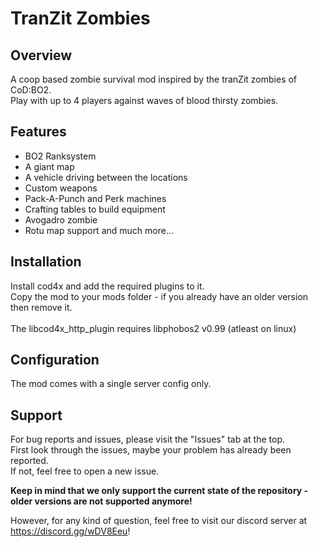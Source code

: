 # TranZit Zombies

## Overview

A coop based zombie survival mod inspired by the tranZit zombies of CoD:BO2.<br/>
Play with up to 4 players against waves of blood thirsty zombies.<br/>

## Features
- BO2 Ranksystem
- A giant map
- A vehicle driving between the locations
- Custom weapons
- Pack-A-Punch and Perk machines
- Crafting tables to build equipment
- Avogadro zombie
- Rotu map support
and much more...

## Installation

Install cod4x and add the required plugins to it.<br/>
Copy the mod to your mods folder - if you already have an older version then remove it.<br/>
<br/>
The libcod4x_http_plugin requires libphobos2 v0.99 (atleast on linux)<br/>

## Configuration

The mod comes with a single server config only.<br/>

## Support
For bug reports and issues, please visit the "Issues" tab at the top.<br/>
First look through the issues, maybe your problem has already been reported.<br/>
If not, feel free to open a new issue.<br/>

**Keep in mind that we only support the current state of the repository - older versions are not supported anymore!**

However, for any kind of question, feel free to visit our discord server at https://discord.gg/wDV8Eeu!
